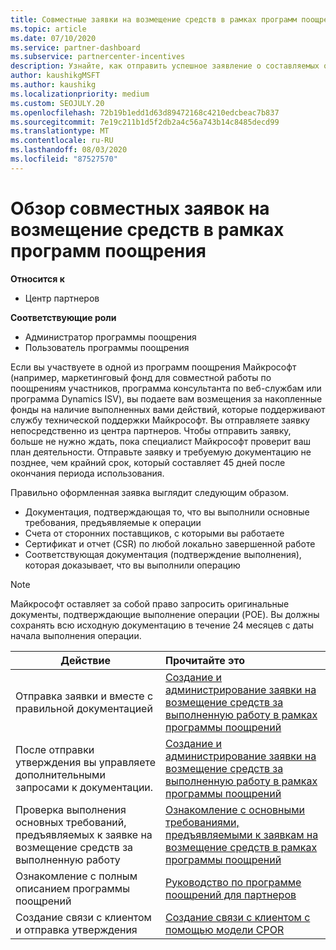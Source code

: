 ```yaml
---
title: Совместные заявки на возмещение средств в рамках программ поощрения
ms.topic: article
ms.date: 07/10/2020
ms.service: partner-dashboard
ms.subservice: partnercenter-incentives
description: Узнайте, как отправить успешное заявление о составляемых операциях для поощрения, организуя соответствующую документацию, счета, заявления и подтверждение выполнения.
author: kaushikgMSFT
ms.author: kaushikg
ms.localizationpriority: medium
ms.custom: SEOJULY.20
ms.openlocfilehash: 72b19b1edd1d63d89472168c4210edcbeac7b837
ms.sourcegitcommit: 7e19c211b1d5f2db2a4c56a743b14c8485decd99
ms.translationtype: MT
ms.contentlocale: ru-RU
ms.lasthandoff: 08/03/2020
ms.locfileid: "87527570"
---
```

# <a name="incentives-co-op-claims-overview"></a>Обзор совместных заявок на возмещение средств в рамках программ поощрения

**Относится к**

- Центр партнеров

**Соответствующие роли**

- Администратор программы поощрения
- Пользователь программы поощрения

Если вы участвуете в одной из программ поощрения Майкрософт (например, маркетинговый фонд для совместной работы по поощрениям участников, программа консультанта по веб-службам или программа Dynamics ISV), вы подаете вам возмещения за накопленные фонды на наличие выполненных вами действий, которые поддерживают службу технической поддержки Майкрософт. Вы отправляете заявку непосредственно из центра партнеров. Чтобы отправить заявку, больше не нужно ждать, пока специалист Майкрософт проверит ваш план деятельности. Отправьте заявку и требуемую документацию не позднее, чем крайний срок, который составляет 45 дней после окончания периода использования.

Правильно оформленная заявка выглядит следующим образом.

- Документация, подтверждающая то, что вы выполнили основные требования, предъявляемые к операции
- Счета от сторонних поставщиков, с которыми вы работаете
- Сертификат и отчет (CSR) по любой локально завершенной работе
- Соответствующая документация (подтверждение выполнения), которая доказывает, что вы выполнили операцию 

>[!NOTE]
>Майкрософт оставляет за собой право запросить оригинальные документы, подтверждающие выполнение операции (POE). Вы должны сохранять всю исходную документацию в течение 24 месяцев с даты начала выполнения операции. 

|**Действие**   |**Прочитайте это**   |
|-----------------|:--------------------------------------|
|Отправка заявки и вместе с правильной документацией|[Создание и администрирование заявки на возмещение средств за выполненную работу в рамках программы поощрений](create-incentives-claims.md)|
|После отправки утверждения вы управляете дополнительными запросами к документации.|[Создание и администрирование заявки на возмещение средств за выполненную работу в рамках программы поощрений](create-incentives-claims.md)  |
|Проверка выполнения основных требований, предъявляемых к заявке на возмещение средств за выполненную работу|[Ознакомление с основными требованиями, предъявляемыми к заявкам на возмещение средств в рамках программы поощрений](core-requirements.md)   |
|Ознакомление с полным описанием программы поощрений|[Руководство по программе поощрений для партнеров](https://assets.microsoft.com/coop-guidebook.pdf)
|Создание связи с клиентом и отправка утверждения |[Создание связи с клиентом с помощью модели CPOR](submit-osa-claim.md)|
                                                                                 
                                   
